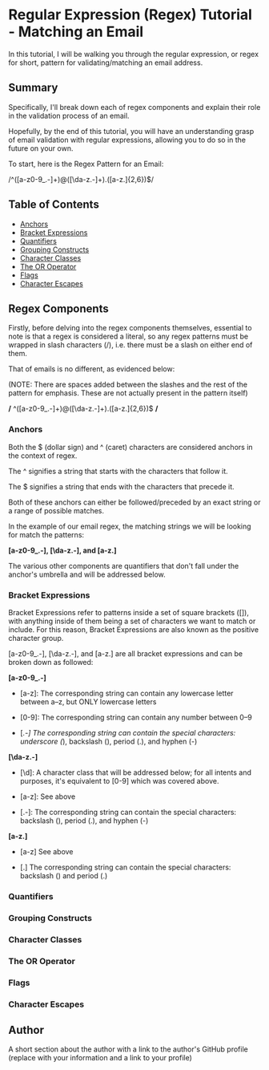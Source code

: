 # Regular Expression (Regex) Tutorial - Matching an Email

In this tutorial, I will be walking you through the regular expression, or regex for short, pattern for validating/matching an email address.

## Summary

Specifically, I'll break down each of regex components and explain their role in the validation process of an email. 

Hopefully, by the end of this tutorial, you will have an understanding grasp of email validation with regular expressions, allowing you to do so in the future on your own.

To start, here is the Regex Pattern for an Email:

/^([a-z0-9_\.-]+)@([\da-z\.-]+)\.([a-z\.]{2,6})$/

## Table of Contents

- [Anchors](#anchors)
- [Bracket Expressions](#bracket-expressions)
- [Quantifiers](#quantifiers)
- [Grouping Constructs](#grouping-constructs)
- [Character Classes](#character-classes)
- [The OR Operator](#the-or-operator)
- [Flags](#flags)
- [Character Escapes](#character-escapes)

## Regex Components

Firstly, before delving into the regex components themselves, essential to note is that a regex is considered a literal, so any regex patterns must be wrapped in slash characters (/), i.e. there must be a slash on either end of them.

That of emails is no different, as evidenced below:

(NOTE: There are spaces added between the slashes and the rest of the pattern for emphasis. These are not actually present in the pattern itself)

<b>/</b> ^([a-z0-9_\.-]+)@([\da-z\.-]+)\.([a-z\.]{2,6})$ <b>/</b>

### Anchors

Both the $ (dollar sign) and ^ (caret) characters are considered anchors in the context of regex.

The ^ signifies a string that starts with the characters that follow it.

The $ signifies a string that ends with the characters that precede it. 

Both of these anchors can either be followed/preceded by an exact string or a range of possible matches.

In the example of our email regex, the matching strings we will be looking for match the patterns:

**[a-z0-9_\.-], [\da-z\.-], and [a-z\.]**

The various other components are quantifiers that don't fall under the anchor's umbrella and will be addressed below.

### Bracket Expressions

Bracket Expressions refer to patterns inside a set of square brackets ([]), with anything inside of them being a set of characters we want to match or include. For this reason, Bracket Expressions are also known as the positive character group.

[a-z0-9_\.-], [\da-z\.-], and [a-z\.] are all bracket expressions and can be broken down as followed:


**[a-z0-9_\.-]**

* [a-z]: The corresponding string can contain any lowercase letter between a–z, but ONLY lowercase letters

* [0-9]: The corresponding string can contain any number between 0–9

* [_\.-] The corresponding string can contain the special characters: underscore (_), backslash (\), period (.), and hyphen (-)


**[\da-z\.-]**

* [\d]: A character class that will be addressed below; for all intents and purposes, it's equivalent to [0-9] which was covered above.

* [a-z]: See above

* [\.-]: The corresponding string can contain the special characters: backslash (\), period (.), and hyphen (-)


**[a-z\.]**

* [a-z] See above

* [\.] The corresponding string can contain the special characters: backslash (\) and period (.)


### Quantifiers

### Grouping Constructs



### Character Classes

### The OR Operator

### Flags

### Character Escapes

## Author

A short section about the author with a link to the author's GitHub profile (replace with your information and a link to your profile)
